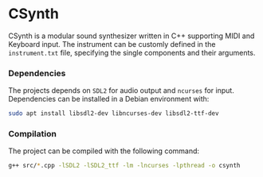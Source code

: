 # CSynth

CSynth is a modular sound synthesizer written in C++ supporting MIDI and Keyboard input.
The instrument can be customly defined in the `instrument.txt` file, specifying the
single components and their arguments.

### Dependencies
The projects depends on `SDL2` for audio output and `ncurses` for input.
Dependencies can be installed in a Debian environment with:
```bash
sudo apt install libsdl2-dev libncurses-dev libsdl2-ttf-dev
```

### Compilation
The project can be compiled with the following command:
```bash
g++ src/*.cpp -lSDL2 -lSDL2_ttf -lm -lncurses -lpthread -o csynth
```
